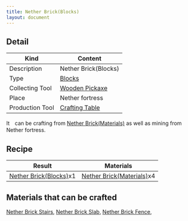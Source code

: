 ```yaml
---
title: Nether Brick(Blocks)
layout: document
---
```

## Detail

|Kind|Content|
|---|---|
|Description|Nether Brick(Blocks)|
|Type|[Blocks](Blocks)|
|Collecting Tool|[Wooden Pickaxe](Wooden_Pickaxe)|
|Place|Nether fortress|
|Production Tool|[Crafting Table](Crafting_Table)|

It　can be crafting from [Nether Brick(Materials)](Nether_Brick(Materials)) as well as mining from Nether fortress.

## Recipe

|Result|Materials|
|---|---|
|[Nether Brick(Blocks)](Nether_Brick(Blocks))x1|[Nether Brick(Materials)](Nether_Brick(Materials))x4|


## Materials that can be crafted

[Nether Brick Stairs](Nether_Brick_Stairs),
[Nether Brick Slab](Nether_Brick_Slab),
[Nether Brick Fence](Nether_Brick_Fence),
